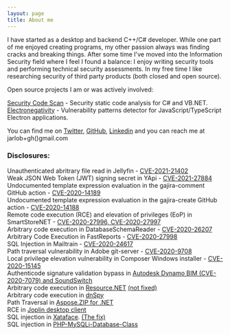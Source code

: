 ```yaml
---
layout: page
title: About me 
---
```


I have started as a desktop and backend C++/C# developer. While one part of me enjoyed creating programs, my other passion always was finding cracks and breaking things. After some time I've moved into the Information Security field where I feel I found a balance: I enjoy writing security tools and performing technical security assessments. In my free time I like researching security of third party products (both closed and open source).  

Open source projects I am or was actively involved:  

[Security Code Scan](https://security-code-scan.github.io/) - Security static code analysis for C# and VB.NET.  
[Electronegativity](https://github.com/doyensec/electronegativity) - Vulnerability patterns detector for JavaScript/TypeScript Electron applications.  

You can find me on [Twitter](https://twitter.com/yarlob), [GitHub](https://github.com/JarLob), [Linkedin](https://www.linkedin.com/in/yarlob/) and you can reach me at jarlob+gh()gmail.com

### Disclosures:
Unauthenticated abritrary file read in Jellyfin - [CVE-2021-21402](https://securitylab.github.com/advisories/GHSL-2021-050-jellyfin/)  
Weak JSON Web Token (JWT) signing secret in YApi - [CVE-2021-27884](https://securitylab.github.com/advisories/GHSL-2020-228-YMFE-yapi/)  
Undocumented template expression evaluation in the gajira-comment GitHub action - [CVE-2020-14189](https://securitylab.github.com/advisories/GHSL-2020-173-gajira-comment-action/)  
Undocumented template expression evaluation in the gajira-create GitHub action - [CVE-2020-14188](https://securitylab.github.com/advisories/GHSL-2020-172-gajira-create-action/)  
Remote code execution (RCE) and elevation of privileges (EoP) in SmartStoreNET - [CVE-2020-27996, CVE-2020-27997](https://securitylab.github.com/advisories/GHSL-2020-138-139-SmartstoreAG-SmartStoreNET/)  
Arbitrary code execution in DatabaseSchemaReader - [CVE-2020-26207](https://securitylab.github.com/advisories/GHSL-2020-141-martinjw-dbschemareader/)  
Arbitrary Code Execution in FastReports - [CVE-2020-27998](https://securitylab.github.com/advisories/GHSL-2020-143-FastReportsInc-FastReports/)  
SQL Injection in Mailtrain - [CVE-2020-24617](https://securitylab.github.com/advisories/GHSL-2020-132-Mailtrain/)  
Path traversal vulnerability in Adobe git-server - [CVE-2020-9708](https://securitylab.github.com/advisories/GHSL-2020-133-Adobe-Git-server/)  
Local privilege elevation vulnerability in Composer Windows installer - [CVE-2020-15145](https://github.com/composer/windows-setup/security/advisories/GHSA-wgrx-r3qv-332c)  
Authenticode signature validation bypass in [Autodesk Dynamo BIM (CVE-2020-7079) and SoundSwitch](/en/blog/Authenticode-verification-vulnerability-pattern-CreateFromSignedFile)  
Arbitrary code execution in [Resource.NET](https://fishcodelib.com/Resource.htm) [(not fixed)](/en/blog/dnspy-deserialization-vulnerability)  
Arbitrary code execution in [dnSpy](/en/blog/dnspy-deserialization-vulnerability)  
Path Traversal in [Aspose.ZIP for .NET](https://docs.aspose.com/display/zipnet/Aspose.ZIP+for+.NET+19.1+Release+Notes)  
RCE in [Joplin desktop client](https://github.com/laurent22/joplin/releases/tag/v1.0.109)  
SQL injection in [Xataface](https://github.com/shannah/xataface/releases/tag/2.2.3). [(The fix)](https://github.com/shannah/xataface/commit/eb4265e7188b715cc6c886f19f4332fd4b4346ca)  
SQL injection in [PHP-MySQLi-Database-Class](https://github.com/ThingEngineer/PHP-MySQLi-Database-Class/issues/823)  
